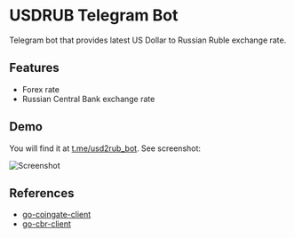 # USDRUB Telegram Bot

Telegram bot that provides latest US Dollar to Russian Ruble exchange rate. 

## Features

* Forex rate
* Russian Central Bank exchange rate

## Demo
You will find it at [t.me/usd2rub_bot](https://t.me/usd2rub_bot). See screenshot:

![Screenshot](../assets/demo.png?raw=true)

## References

* [go-coingate-client](https://github.com/ivanglie/go-coingate-client)
* [go-cbr-client](https://github.com/ivanglie/go-cbr-client)